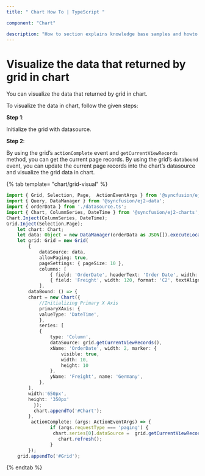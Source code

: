 ```yaml
---
title: " Chart How To | TypeScript "

component: "Chart"

description: "How to section explains knowledge base samples and howto access different types properties and events of the chart."
---
```


# Visualize the data that returned by grid in chart

You can visualize the data that returned by grid in chart.

To visualize the data in chart, follow the given steps:

**Step 1**:

Initialize the grid with datasource.

**Step 2**:

By using the grid’s `actionComplete` event and `getCurrentViewRecords` method, you can get the current page records.
By using the grid’s `databound` event, you can update the current page records into the chart’s datasource and visualize the grid data in chart.

{% tab template= "chart/grid-visual" %}

```typescript
import { Grid, Selection, Page,  ActionEventArgs } from '@syncfusion/ej2-grids';
import { Query, DataManager } from '@syncfusion/ej2-data';
import { orderData } from './datasource.ts';
import { Chart, ColumnSeries, DateTime } from '@syncfusion/ej2-charts';
Chart.Inject(ColumnSeries, DateTime);
Grid.Inject(Selection,Page);
    let chart: Chart;
    let data: Object = new DataManager(orderData as JSON[]).executeLocal(new Query().take(100));
    let grid: Grid = new Grid(
        {
            dataSource: data,
            allowPaging: true,
            pageSettings: { pageSize: 10 },
            columns: [
                { field: 'OrderDate', headerText: 'Order Date', width: 130, format: 'yMd', textAlign: 'right' },
                { field: 'Freight', width: 120, format: 'C2', textAlign: 'right' }
            ],
        dataBound: () => {
        chart = new Chart({
            //Initializing Primary X Axis
            primaryXAxis: {
            valueType: 'DateTime',
            },
            series: [
            {
                type: 'Column',
                dataSource: grid.getCurrentViewRecords(),
                xName: 'OrderDate', width: 2, marker: {
                    visible: true,
                    width: 10,
                    height: 10
                },
                yName: 'Freight', name: 'Germany',
            },
        ],
        width:'650px',
        height: '350px'
          });
          chart.appendTo('#Chart');
        },
         actionComplete: (args: ActionEventArgs) => {
                if (args.requestType === 'paging') {
                 chart.series[0].dataSource =  grid.getCurrentViewRecords();
                   chart.refresh();
                }
        });
    grid.appendTo('#Grid');
```

{% endtab %}